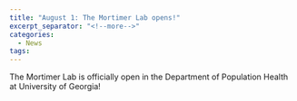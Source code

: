 ```yaml
---
title: "August 1: The Mortimer Lab opens!"
excerpt_separator: "<!--more-->"
categories:
  - News
tags:
---
```

The Mortimer Lab is officially open in the Department of Population Health at University of Georgia!
